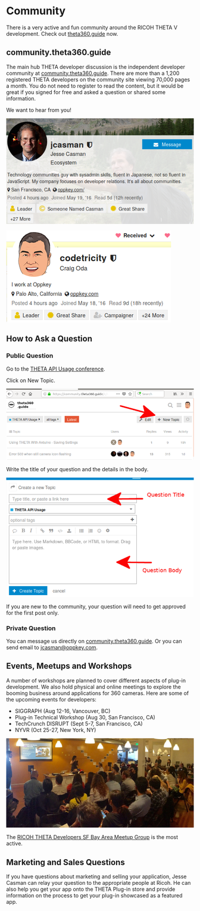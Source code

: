 # Community
There is a very active and fun community around the RICOH THETA V development. Check out 
[theta360.guide](https://theta360.guide) now.

## community.theta360.guide

The main hub THETA developer discussion is the independent developer community at [community.theta360.guide](https://community.theta360.guide). There are more than
a 1,200 registered THETA developers on the community
site viewing 70,000 pages a month. You do not need to register to read the content, but it would be great if
you signed for free and asked a question or shared some information.

We want to hear from you!

[![](img/community/jcasman.png)](https://community.theta360.guide/u/jcasman27/summary)

[![](img/community/craigoda.png)](https://community.theta360.guide/u/codetricity/summary)

## How to Ask a Question

### Public Question

Go to the [THETA API Usage conference](https://community.theta360.guide/c/theta-api-usage).

Click on New Topic.

![](img/community/new-topic.png)

Write the title of your question and the details in the body.

![](img/community/questions.png)

If you are new to the community, your question will need to get approved for the first post only.

### Private Question
You can message us directly on [community.theta360.guide](https://community.theta360.guide). Or you can send email to jcasman@oppkey.com.



## Events, Meetups and Workshops

A number of workshops are planned to cover different aspects of plug-in development. We also hold physical and online meetings to explore the booming business around applications for 360 cameras. Here are some of the upcoming events for developers:


* SIGGRAPH (Aug 12-16, Vancouver, BC)
* Plug-in Technical Workshop (Aug 30, San Francisco, CA)
* TechCrunch DISRUPT (Sept 5-7, San Francisco, CA)
* NYVR (Oct 25-27, New York, NY)


![](img/community/meetup.png)

The [RICOH THETA Developers SF Bay Area Meetup Group](https://www.meetup.com/RICOH-THETA-Developers-SF-Bay-Area/) is the 
most active.

## Marketing and Sales Questions

If you have questions about marketing and selling your application, Jesse Casman can relay your question to the appropriate people at Ricoh.  He can also help you get your app onto the THETA Plug-in store and provide 
information on the process to get your plug-in showcased as a featured app.